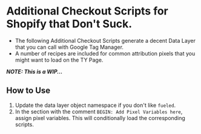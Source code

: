 # Additional Checkout Scripts for Shopify that Don't Suck.

* The following Additional Checkout Scripts generate a decent Data Layer that you can call with Google Tag Manager.
* A number of recipes are included for common attribution pixels that you might want to load on the TY Page.

***NOTE: This is a WIP...***

## How to Use

1. Update the data layer object namespace if you don't like `fueled`.
2. In the section with the comment `BEGIN: Add Pixel Variables here`, assign pixel variables. This will conditionally load the corresponding scripts.

